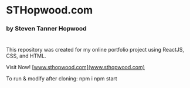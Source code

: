 # STHopwood.com
### by Steven Tanner Hopwood
#

This repository was created for my online portfolio project using ReactJS, CSS, and HTML.

Visit Now! [www.sthopwood.com](www.sthopwood.com)

To run & modify after cloning:
npm i
npm start